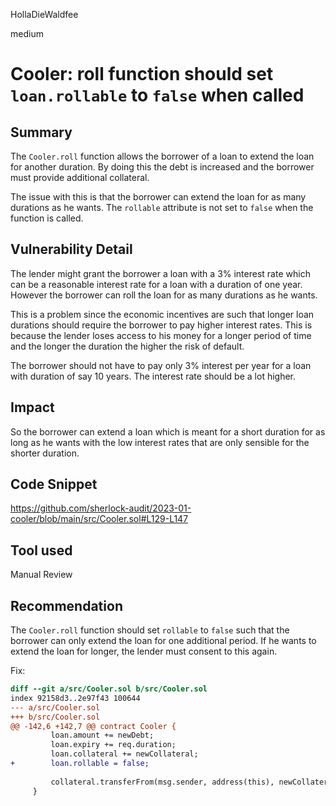 HollaDieWaldfee

medium

# Cooler: roll function should set `loan.rollable` to `false` when called

## Summary
The `Cooler.roll` function allows the borrower of a loan to extend the loan for another duration.
By doing this the debt is increased and the borrower must provide additional collateral.

The issue with this is that the borrower can extend the loan for as many durations as he wants.
The `rollable` attribute is not set to `false` when the function is called.

## Vulnerability Detail
The lender might grant the borrower a loan with a 3% interest rate which can be a reasonable interest rate for a loan with a duration of one year.
However the borrower can roll the loan for as many durations as he wants.

This is a problem since the economic incentives are such that longer loan durations should require the borrower to pay higher interest rates. This is because the lender loses access to his money for a longer period of time and the longer the duration the higher the risk of default.

The borrower should not have to pay only 3% interest per year for a loan with duration of say 10 years. The interest rate should be a lot higher.

## Impact
So the borrower can extend a loan which is meant for a short duration for as long as he wants with the low interest rates that are only sensible for the shorter duration.

## Code Snippet
https://github.com/sherlock-audit/2023-01-cooler/blob/main/src/Cooler.sol#L129-L147

## Tool used
Manual Review

## Recommendation
The `Cooler.roll` function should set `rollable` to `false` such that the borrower can only extend the loan for one additional period. If he wants to extend the loan for longer, the lender must consent to this again.

Fix:

```diff
diff --git a/src/Cooler.sol b/src/Cooler.sol
index 92158d3..2e97f43 100644
--- a/src/Cooler.sol
+++ b/src/Cooler.sol
@@ -142,6 +142,7 @@ contract Cooler {
         loan.amount += newDebt;
         loan.expiry += req.duration;
         loan.collateral += newCollateral;
+        loan.rollable = false;
         
         collateral.transferFrom(msg.sender, address(this), newCollateral);
     }
```